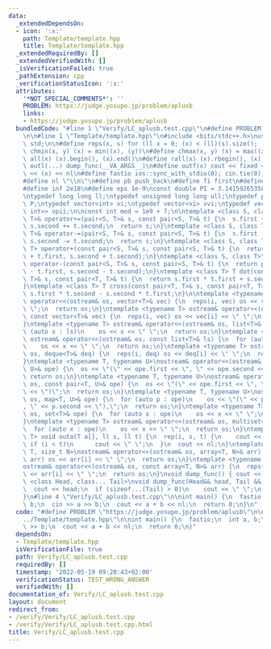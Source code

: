 ```yaml
---
data:
  _extendedDependsOn:
  - icon: ':x:'
    path: Template/template.hpp
    title: Template/template.hpp
  _extendedRequiredBy: []
  _extendedVerifiedWith: []
  _isVerificationFailed: true
  _pathExtension: cpp
  _verificationStatusIcon: ':x:'
  attributes:
    '*NOT_SPECIAL_COMMENTS*': ''
    PROBLEM: https://judge.yosupo.jp/problem/aplusb
    links:
    - https://judge.yosupo.jp/problem/aplusb
  bundledCode: "#line 1 \"Verify/LC_aplusb.test.cpp\"\n#define PROBLEM \"https://judge.yosupo.jp/problem/aplusb\"\
    \n\n#line 1 \"Template/template.hpp\"\n#include <bits/stdc++.h>\nusing namespace\
    \ std;\n\n#define reps(x, s) for (ll x = 0; (x) < (ll)(s).size(); (x)++)\n#define\
    \ chmin(x, y) (x) = min((x), (y))\n#define chmax(x, y) (x) = max((x), (y))\n#define\
    \ all(x) (x).begin(), (x).end()\n#define rall(x) (x).rbegin(), (x).rend()\n#define\
    \ outl(...) dump_func(__VA_ARGS__)\n#define outf(x) cout << fixed << setprecision(16)\
    \ << (x) << nl\n#define fastio ios::sync_with_stdio(0); cin.tie(0); cout.tie(0)\n\
    #define nl \"\\n\"\n#define pb push_back\n#define fi first\n#define se second\n\
    #define inf 2e18\n#define eps 1e-9\nconst double PI = 3.1415926535897932384626433;\n\
    \ntypedef long long ll;\ntypedef unsigned long long ull;\ntypedef pair<ll, ll>\
    \ P;\ntypedef vector<int> vi;\ntypedef vector<vi> vvi;\ntypedef vector<pair<int,\
    \ int>> vpii;\n\nconst int mod = 1e9 + 7;\n\ntemplate <class S, class T>\npair<S,\
    \ T>& operator+=(pair<S, T>& s, const pair<S, T>& t) {\n  s.first += t.first,\
    \ s.second += t.second;\n  return s;\n}\ntemplate <class S, class T>\npair<S,\
    \ T>& operator-=(pair<S, T>& s, const pair<S, T>& t) {\n  s.first -= t.first,\
    \ s.second -= t.second;\n  return s;\n}\ntemplate <class S, class T>\npair<S,\
    \ T> operator+(const pair<S, T>& s, const pair<S, T>& t) {\n  return pair<S, T>(s.first\
    \ + t.first, s.second + t.second);\n}\ntemplate <class S, class T>\npair<S, T>\
    \ operator-(const pair<S, T>& s, const pair<S, T>& t) {\n  return pair<S, T>(s.first\
    \ - t.first, s.second - t.second);\n}\ntemplate <class T> T dot(const pair<T,\
    \ T>& s, const pair<T, T>& t) {\n  return s.first * t.first + s.second * t.second;\n\
    }\ntemplate <class T> T cross(const pair<T, T>& s, const pair<T, T>& t) {\n  return\
    \ s.first * t.second - s.second * t.first;\n}\n\ntemplate <typename T> ostream&\
    \ operator<<(ostream& os, vector<T>& vec) {\n  reps(i, vec) os << vec[i] << \"\
    \ \";\n  return os;\n}\ntemplate <typename T> ostream& operator<<(ostream& os,\
    \ const vector<T>& vec) {\n  reps(i, vec) os << vec[i] << \" \";\n  return os;\n\
    }\ntemplate <typename T> ostream& operator<<(ostream& os, list<T>& ls) {\n  for\
    \ (auto x : ls)\n    os << x << \" \";\n  return os;\n}\ntemplate <typename T>\
    \ ostream& operator<<(ostream& os, const list<T>& ls) {\n  for (auto x : ls)\n\
    \    os << x << \" \";\n  return os;\n}\ntemplate <typename T> ostream& operator<<(ostream&\
    \ os, deque<T>& deq) {\n  reps(i, deq) os << deq[i] << \" \";\n  return os;\n\
    }\ntemplate <typename T, typename U>\nostream& operator<<(ostream& os, pair<T,\
    \ U>& ope) {\n  os << \"(\" << ope.first << \", \" << ope.second << \")\";\n \
    \ return os;\n}\ntemplate <typename T, typename U>\nostream& operator<<(ostream&\
    \ os, const pair<T, U>& ope) {\n  os << \"(\" << ope.first << \", \" << ope.second\
    \ << \")\";\n  return os;\n}\ntemplate <typename T, typename U>\nostream& operator<<(ostream&\
    \ os, map<T, U>& ope) {\n  for (auto p : ope)\n    os << \"(\" << p.first << \"\
    , \" << p.second << \"),\";\n  return os;\n}\ntemplate <typename T> ostream& operator<<(ostream&\
    \ os, set<T>& ope) {\n  for (auto x : ope)\n    os << x << \" \";\n  return os;\n\
    }\ntemplate <typename T> ostream& operator<<(ostream& os, multiset<T>& ope) {\n\
    \  for (auto x : ope)\n    os << x << \" \";\n  return os;\n}\ntemplate <typename\
    \ T> void outa(T a[], ll s, ll t) {\n  rep(i, s, t) {\n    cout << a[i];\n   \
    \ if (i < t)\n      cout << \" \";\n  }\n  cout << nl;\n}\ntemplate <typename\
    \ T, size_t N>\nostream& operator<<(ostream& os, array<T, N>& arr) {\n  reps(i,\
    \ arr) os << arr[i] << \" \";\n  return os;\n}\ntemplate <typename T, size_t N>\n\
    ostream& operator<<(ostream& os, const array<T, N>& arr) {\n  reps(i, arr) os\
    \ << arr[i] << \" \";\n  return os;\n}\nvoid dump_func() { cout << nl; }\ntemplate\
    \ <class Head, class... Tail>\nvoid dump_func(Head&& head, Tail &&...tail) {\n\
    \  cout << head;\n  if (sizeof...(Tail) > 0)\n    cout << \" \";\n  dump_func(std::move(tail)...);\n\
    }\n#line 4 \"Verify/LC_aplusb.test.cpp\"\n\nint main() {\n  fastio;\n  int a,\
    \ b;\n  cin >> a >> b;\n  cout << a + b << nl;\n  return 0;\n}\n"
  code: "#define PROBLEM \"https://judge.yosupo.jp/problem/aplusb\"\n\n#include \"\
    ../Template/template.hpp\"\n\nint main() {\n  fastio;\n  int a, b;\n  cin >> a\
    \ >> b;\n  cout << a + b << nl;\n  return 0;\n}"
  dependsOn:
  - Template/template.hpp
  isVerificationFile: true
  path: Verify/LC_aplusb.test.cpp
  requiredBy: []
  timestamp: '2022-05-19 09:20:43+02:00'
  verificationStatus: TEST_WRONG_ANSWER
  verifiedWith: []
documentation_of: Verify/LC_aplusb.test.cpp
layout: document
redirect_from:
- /verify/Verify/LC_aplusb.test.cpp
- /verify/Verify/LC_aplusb.test.cpp.html
title: Verify/LC_aplusb.test.cpp
---
```

